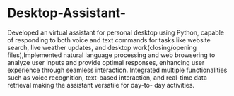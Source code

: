 # Desktop-Assistant-
Developed an virtual assistant for personal desktop using Python, capable of responding to both voice and text commands for tasks like website search, live weather updates, and desktop work(closing/opening files),Implemented natural language processing and web browsering to analyze user inputs and provide optimal responses, enhancing user experience through seamless interaction. Integrated multiple functionalities such as voice recognition, text-based interaction, and real-time data retrieval making the assistant versatile for day-to- day activities.

